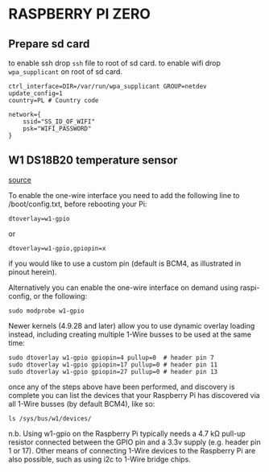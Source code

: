 
# RASPBERRY PI ZERO

## Prepare sd card

to enable ssh drop `ssh` file to root of sd card.
to enable wifi drop `wpa_supplicant` on root of sd card.

```wpa_supplicant
ctrl_interface=DIR=/var/run/wpa_supplicant GROUP=netdev
update_config=1
country=PL # Country code

network={
    ssid="SS_ID_OF_WIFI"
    psk="WIFI_PASSWORD"
}
```

## W1 DS18B20 temperature sensor

[source](https://pinout.xyz/pinout/1_wire)

To enable the one-wire interface you need to add the following line to /boot/config.txt, before rebooting your Pi:

```
dtoverlay=w1-gpio
```

or

```
dtoverlay=w1-gpio,gpiopin=x
```

if you would like to use a custom pin (default is BCM4, as illustrated in pinout herein).

Alternatively you can enable the one-wire interface on demand using raspi-config, or the following:

```
sudo modprobe w1-gpio
```

Newer kernels (4.9.28 and later) allow you to use dynamic overlay loading instead, including creating multiple 1-Wire busses to be used at the same time:

```
sudo dtoverlay w1-gpio gpiopin=4 pullup=0  # header pin 7
sudo dtoverlay w1-gpio gpiopin=17 pullup=0 # header pin 11
sudo dtoverlay w1-gpio gpiopin=27 pullup=0 # header pin 13
```

once any of the steps above have been performed, and discovery is complete you can list the devices that your Raspberry Pi has discovered via all 1-Wire busses (by default BCM4), like so:

```
ls /sys/bus/w1/devices/
```

n.b. Using w1-gpio on the Raspberry Pi typically needs a 4.7 kΩ pull-up resistor connected between the GPIO pin and a 3.3v supply (e.g. header pin 1 or 17). Other means of connecting 1-Wire devices to the Raspberry Pi are also possible, such as using i2c to 1-Wire bridge chips.
